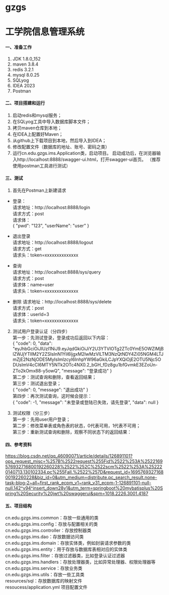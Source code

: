 # gzgs
# 工学院信息管理系统

#### 一、准备工作
1. JDK 1.8.0_152
2. maven 3.8.4
3. redis 3.2.1
4. mysql 8.0.25
5. SQLyog
6. IDEA 2023
7. Postman


#### 二、项目搭建和运行

1. 启动redis和mysql服务；
2. 在SQLyog工具中导入数据库脚本文件；
3. 拷贝maven仓库到本地；
4. 在IDEA上配置好Maven；
5. 从github上下载项目到本地，然后导入到IDEA；
6. 修改配置文件（数据库的地址、账号、密码之类）
7. 运行cn.edu.gzgs.ims.Application类，启动项目。
  启动成功后，在浏览器输入http://localhost:8888/swagger-ui.html，打开swagger-ui首页。
  （推荐使用postman工具进行测试）

#### 三、测试

1.  首先在Postman上新建请求<br/>
  - 登录：<br/>
  请求地址：http://localhost:8888/login<br/>
  请求方式：post<br/>
  请求体：<br/>
  {
     "pwd": "123",
     "userName": "user"
  }<br/>

  - 退出登录<br/>
  请求地址：http://localhost:8888/logout<br/>
  请求方式：get<br/>
  请求头：token=xxxxxxxxxxxxxx<br/>

  - 查询<br/>
  请求地址：http://localhost:8888/sys/query<br/>
  请求方式：post<br/>
  请求体：name=user<br/>
  请求头：token=xxxxxxxxxxxxxx<br/>

  - 删除
  请求地址：http://localhost:8888/sys/delete<br/>
  请求方式：post<br/>
  请求体：userId=3<br/>
  请求头：token=xxxxxxxxxxxxxx<br/>


2.  测试用户登录认证（分四步）<br/>
  第一步：先测试登录，登录成功后返回以下内容：<br/>
  {
    "code": 0,
    "data": "eyJhbGciOiJIUzI1NiJ9.eyJqdGkiOiJiY2U3YTVlOTg2ZTc0YmE5OWZlMjBlZWJjYTllM2Y2ZSIsInN1YiI6IjgxM2IwMzVlLTM3NzQtNDY4Zi05NGM4LTJmZjE2NzNjODE5MyIsImlzcyI6InhpYW96aGkiLCJpYXQiOjE2OTU5Njc5ODUsImV4cCI6MTY5NTk2OTc4NX0.2_bGH_fDz8gu1bfGvmkE3EZoUn-ZTo2kOmx88-y5owQ",
    "message": "登录成功"
  }<br/>
  第二步：测试查询和删除，查看返回结果；<br/>
  第三步：测试退出登录；<br/>
  {
    "code": 0,
    "message": "退出成功"
  }<br/>
  第四步：再次测试查询，这时候会提示：<br/>
  {
    "code": -1,
    "message": "未登录或登陆已失效，请先登录",
    "data": null
  }<br/>

3.  测试权限（分三步）<br/>
  第一步：先用user用户登录；<br/>
  第二步：修改菜单表或角色表的状态，0代表可用，1代表不可用；<br/>
  第三步：重新测试查询和删除，观察不同状态下的返回结果：<br/>

#### 四、参考资料
https://blog.csdn.net/qq_46090071/article/details/126891101?ops_request_misc=%257B%2522request%255Fid%2522%253A%2522169576932716800192260228%2522%252C%2522scm%2522%253A%252220140713.130102334.pc%255Fall.%2522%257D&request_id=169576932716800192260228&biz_id=0&utm_medium=distribute.pc_search_result.none-task-blog-2~all~first_rank_ecpm_v1~rank_v31_ecpm-1-126891101-null-null.142^v94^insert_down28v1&utm_term=springboot%20mybatisplus%20Spring%20Security%20jwt%20swaggerui&spm=1018.2226.3001.4187


#### 五、项目结构
cn.edu.gzgs.ims.common：存放一些通用的类<br/>
cn.edu.gzgs.ims.config：存放与配置相关的类<br/>
cn.edu.gzgs.ims.controller：存放控制器类<br/>
cn.edu.gzgs.ims.dao：存放数据访问类<br/>
cn.edu.gzgs.ims.domain：存放实体类，例如封装请求参数的类<br/>
cn.edu.gzgs.ims.entity：用于存放与数据库表相对应的实体类<br/>
cn.edu.gzgs.ims.filter：存放过滤器类，比如登录认证过滤器<br/>
cn.edu.gzgs.ims.handlers：存放处理器类，比如异常处理器、权限处理器等<br/>
cn.edu.gzgs.ims.service：存放业务类<br/>
cn.edu.gzgs.ims.utils：存放一些工具类<br/>
resources/sql：存放数据库的映射文件<br/>
resoucess/application.yml 项目配置文件<br/>
